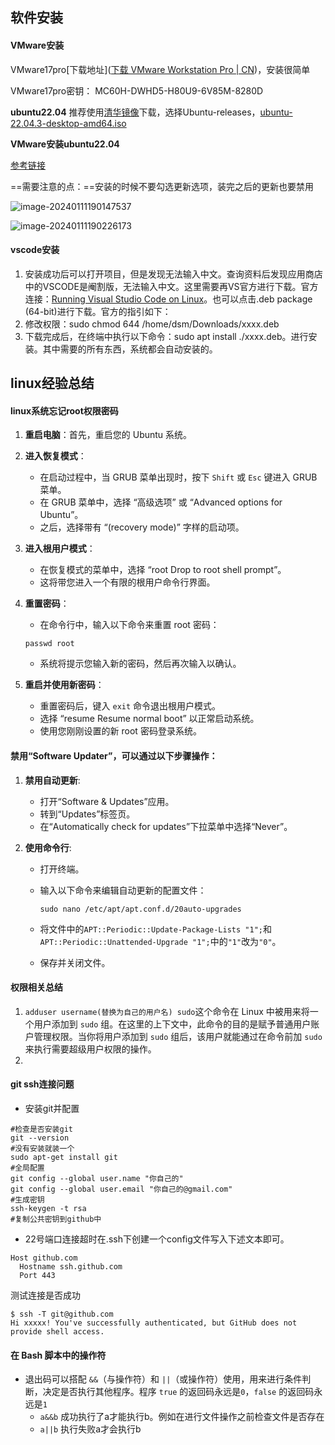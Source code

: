 ## 软件安装

#### **VMware安装**

VMware17pro[下载地址]([下载 VMware Workstation Pro | CN](https://www.vmware.com/cn/products/workstation-pro/workstation-pro-evaluation.html))，安装很简单

VMware17pro密钥： MC60H-DWHD5-H80U9-6V85M-8280D

**ubuntu22.04**
推荐使用[清华镜像](https://mirrors.tuna.tsinghua.edu.cn/)下载，选择Ubuntu-releases，[ubuntu-22.04.3-desktop-amd64.iso](https://mirrors.tuna.tsinghua.edu.cn/ubuntu-releases/22.04/ubuntu-22.04.3-desktop-amd64.iso)

**VMware安装ubuntu22.04**

[参考链接](https://blog.csdn.net/weixin_42640280/article/details/128351105)

==需要注意的点：==安装的时候不要勾选更新选项，装完之后的更新也要禁用

![image-20240111190147537](C:\Users\Cubic\AppData\Roaming\Typora\typora-user-images\image-20240111190147537.png)

![image-20240111190226173](C:\Users\Cubic\AppData\Roaming\Typora\typora-user-images\image-20240111190226173.png)



#### vscode安装

1. 安装成功后可以打开项目，但是发现无法输入中文。查询资料后发现应用商店中的VSCODE是阉割版，无法输入中文。这里需要再VS官方进行下载。官方连接：[Running Visual Studio Code on Linux](https://code.visualstudio.com/docs/setup/linux)。也可以点击.deb package (64-bit)进行下载。官方的指引如下：
2. 修改权限：sudo chmod 644 /home/dsm/Downloads/xxxx.deb
3. 下载完成后，在终端中执行以下命令：sudo apt install ./xxxx.deb。进行安装。其中需要的所有东西，系统都会自动安装的。



## linux经验总结

#### linux系统忘记root权限密码

1. **重启电脑**：首先，重启您的 Ubuntu 系统。

2. **进入恢复模式**：

   - 在启动过程中，当 GRUB 菜单出现时，按下 `Shift` 或 `Esc` 键进入 GRUB 菜单。
   - 在 GRUB 菜单中，选择 “高级选项” 或 “Advanced options for Ubuntu”。
   - 之后，选择带有 “(recovery mode)” 字样的启动项。

3. **进入根用户模式**：

   - 在恢复模式的菜单中，选择 “root Drop to root shell prompt”。
   - 这将带您进入一个有限的根用户命令行界面。

4. **重置密码**：

   - 在命令行中，输入以下命令来重置 root 密码：

   `passwd root`

   - 系统将提示您输入新的密码，然后再次输入以确认。

5. **重启并使用新密码**：

   - 重置密码后，键入 `exit` 命令退出根用户模式。
   - 选择 “resume Resume normal boot” 以正常启动系统。
   - 使用您刚刚设置的新 root 密码登录系统。





#### 禁用“Software Updater”，可以通过以下步骤操作：

1. **禁用自动更新**:

   - 打开“Software & Updates”应用。
   - 转到“Updates”标签页。
   - 在“Automatically check for updates”下拉菜单中选择“Never”。

2. **使用命令行**:

   - 打开终端。

   - 输入以下命令来编辑自动更新的配置文件：

     ```
     sudo nano /etc/apt/apt.conf.d/20auto-upgrades
     ```

   - 将文件中的`APT::Periodic::Update-Package-Lists "1";`和`APT::Periodic::Unattended-Upgrade "1";`中的`"1"`改为`"0"`。

   - 保存并关闭文件。

#### 权限相关总结

1. `adduser username(替换为自己的用户名) sudo`这个命令在 Linux 中被用来将一个用户添加到 `sudo` 组。在这里的上下文中，此命令的目的是赋予普通用户账户管理权限。当你将用户添加到 `sudo` 组后，该用户就能通过在命令前加 `sudo` 来执行需要超级用户权限的操作。
1. 





#### git ssh连接问题

+ 安装git并配置

```
#检查是否安装git
git --version
#没有安装就装一个
sudo apt-get install git
#全局配置
git config --global user.name "你自己的"
git config --global user.email "你自己的@gmail.com"
#生成密钥
ssh-keygen -t rsa
#复制公共密钥到github中
```

+ 22号端口连接超时在\.ssh下创建一个config文件写入下述文本即可。

```
Host github.com
  Hostname ssh.github.com
  Port 443
```

测试连接是否成功

```
$ ssh -T git@github.com
Hi xxxxx! You've successfully authenticated, but GitHub does not provide shell access.
```

#### 在 Bash 脚本中的操作符

+ 退出码可以搭配 `&&`（与操作符）和 `||`（或操作符）使用，用来进行条件判断，决定是否执行其他程序。程序 `true` 的返回码永远是`0`，`false` 的返回码永远是`1`
  + `a&&b` 成功执行了a才能执行b。例如在进行文件操作之前检查文件是否存在
  + `a||b` 执行失败a才会执行b
